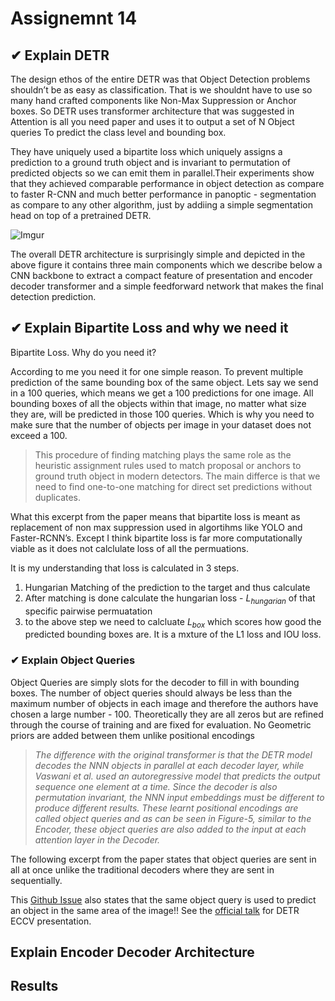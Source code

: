 # Assignemnt 14

## ✔ Explain DETR
The design ethos of the entire DETR was that Object Detection problems shouldn’t be as easy as classification. That is we shouldnt have to use so many hand crafted components like Non-Max Suppression or Anchor boxes. So DETR uses transformer architecture that was suggested in Attention is all you need paper and uses it to output a set of N Object queries To predict the class level and bounding box. 

They have uniquely used a bipartite loss which uniquely assigns a prediction to a ground truth object and is invariant to permutation of predicted objects so we can emit them in parallel.Their experiments show that they achieved comparable performance in object detection as compare to faster R-CNN and much better performance in panoptic - segmentation as compare to any other algorithm, just by addiing a simple segmentation head on top of a pretrained DETR.

![Imgur](https://imgur.com/dZxIEIJ.png)

The overall DETR architecture is surprisingly simple and depicted in the above figure it contains three main components which we describe below a CNN backbone to extract a compact feature of presentation and encoder decoder transformer and a simple feedforward network that makes the final detection prediction.

## ✔ Explain Bipartite Loss and why we need it

Bipartite Loss. Why do you need it?

According to me you need it for one simple reason. To prevent multiple prediction of the same bounding box of the same object. Lets say we send in a 100 queries, which means we get a 100 predictions for one image. All bounding boxes of all the objects within that image, no matter what size they are, will be predicted in those 100 queries. Which is why you need to make sure that the number of objects per image in your dataset does not exceed a 100.

> This procedure of finding matching plays the same role as the heuristic assignment rules used to match proposal or anchors to ground truth object in modern detectors. The main differce is that we need to find one-to-one matching for direct set predictions without duplicates.
> 

What this excerpt from the paper means that bipartite loss is meant as replacement of non max suppression used in algortihms like YOLO and Faster-RCNN’s. Except I think bipartite loss is far more computationally viable as it does not calclulate loss of all the permuations.

It is my understanding that loss is calculated in 3 steps.

1. Hungarian Matching of the prediction to the target and thus calculate 
2. After matching is done calculate the hungarian loss  - $L_{hungarian}$ of that specific pairwise permuatation
3. to the above step we need to calcluate $L_{box}$ which scores how good the predicted bounding boxes are. It is a mxture of the L1 loss and IOU loss.

### ✔ Explain Object Queries

Object Queries are simply slots for the decoder to fill in with bounding boxes. The number of object queries should always be less than the maximum number of objects in each image and therefore the authors have chosen a large number - 100. Theoretically they are all zeros but are refined through the course of training and are fixed for evaluation. No Geometric priors are added between them unlike positional encodings

> *The difference with the original transformer is that the DETR model decodes the NNN objects in parallel at each decoder layer, while Vaswani et al. used an autoregressive model that predicts the output sequence one element at a time. Since the decoder is also permutation invariant, the NNN input embeddings must be different to produce different results. These learnt positional encodings are called object queries and as can be seen in Figure-5, similar to the Encoder, these object queries are also added to the input at each attention layer in the Decoder.*
> 

The following excerpt from the paper states that object queries are sent in all at once unlike the traditional decoders where they are sent in sequentially.

This [Github Issue](https://github.com/facebookresearch/detr/issues/178) also states that the same object query is used to predict an object in the same area of the image!! See the [official talk](https://www.youtube.com/watch?v=utxbUlo9CyY&t=326s) for DETR ECCV presentation.


## Explain Encoder Decoder Architecture

## Results

